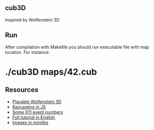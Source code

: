 ## cub3D
Inspired by Wolfenstein 3D

## Run
After compilation with Makefile you should run executable file with map location.
For instance: 
# ./cub3D maps/42.cub


## Resources

* [Playable Wolfenstein 3D](http://users.atw.hu/wolf3d/)
* [Raycasting in JS](http://www.playfuljs.com/a-first-person-engine-in-265-lines/)
* [Some X11 event numbers](https://github.com/qst0/ft_libgfx)
* [Full tutorial in English](https://lodev.org/cgtutor/raycasting.html)
* [Images in minilibx](https://github.com/keuhdall/images_example)
